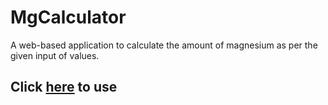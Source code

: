 # MgCalculator
A web-based application to calculate the amount of magnesium as per the given input of values.


  


## Click [here](https://abhijeetbyte.github.io/MgCalculator/) to use


